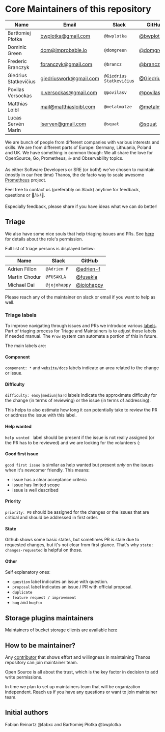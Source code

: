 # Core Maintainers of this repository

| Name                  | Email                  | Slack                    | GitHub                                      | Company           |
|-----------------------|------------------------|--------------------------|---------------------------------------------|-------------------|
| Bartłomiej Płotka     | bwplotka@gmail.com     | `@bwplotka`              | [@bwplotka](https://github.com/bwplotka)    | Red Hat           |
| Dominic Green         | dom@improbable.io      | `@domgreen`              | [@domgreen](https://github.com/domgreen)    | Improbable        |
| Frederic Branczyk     | fbranczyk@gmail.com    | `@brancz`                | [@brancz](https://github.com/brancz)        | Red Hat           |
| Giedrius Statkevičius | giedriuswork@gmail.com | `@Giedrius Statkevičius` | [@GiedriusS](https://github.com/GiedriusS)  | AdForm            |
| Povilas Versockas     | p.versockas@gmail.com  | `@povilasv`              | [@povilasv](https://github.com/povilasv)    | Utility Warehouse |
| Matthias Loibl        | mail@matthiasloibl.com | `@metalmatze`            | [@metalmatze](https://github.com/metalmatze)| Red Hat           |
| Lucas Servén Marín    | lserven@gmail.com      |  `@squat`                  | [@squat](https://github.com/squat)          | Red Hat           |

We are bunch of people from different companies with various interests and skills.
We are from different parts of Europe: Germany, Lithuania, Poland and UK.
We have something in common though: We all share the love for OpenSource, Go, Prometheus, :coffee: and Observability topics.

As either Software Developers or SRE (or both!) we've chosen to maintain (mostly in our free time) Thanos, the de facto way to scale awesome [Prometheus](https://prometheus.io) project.

Feel free to contact us (preferably on Slack) anytime for feedback, questions or :beers:/:coffee:/:tea:.

Especially feedback, please share if you have ideas what we can do better!

## Triage

We also have some nice souls that help triaging issues and PRs. See [here](https://help.github.com/en/articles/repository-permission-levels-for-an-organization#permission-levels-for-repositories-owned-by-an-organization)
for details about the role's permission.

Full list of triage persons is displayed below:

| Name                  | Slack                    | GitHub                                                     |
|-----------------------|--------------------------|------------------------------------------------------------|
| Adrien Fillon         | `@Adrien F`              | [@adrien-f](https://github.com/adrien-f)                   |
| Martin Chodur         | `@FUSAKLA`               | [@fusakla](https://github.com/fusakla)                     |
| Michael Dai           | `@jojohappy`             | [@jojohappy](https://github.com/jojohappy)                 |

Please reach any of the maintainer on slack or email if you want to help as well.

### Triage labels

To improve navigating through issues and PRs we introduce various [labels](https://github.com/thanos-io/thanos/issues/labels). Part of triaging process for Triage and Maintainers
is to adjust those labels if needed manual. The `Prow` system can automate a portion of this in future.

The main labels are:

#### Component

`component: *` and `website/docs` labels indicate an area related to the change or issue.

#### Difficulty

`difficulty: easy|medium|hard` labels indicate the approximate difficulty for the change (in terms of reviewing) or the issue (in terms of addressing).

This helps to also estimate how long it can potentially take to review the PR or address the issue with this label.

#### Help wanted

`help wanted ` label should be present if the issue is not really assigned (or the PR has to be reviewed) and we are looking for the volunteers (:

#### Good first issue

`good first issue` is similar as help wanted but present *only* on the issues when it's newcomer friendly. This means:

* issue has a clear acceptance criteria
* issue has limited scope
* issue is well described

#### Priority

`priority: P0` should be assigned for the changes or the issues that are critical and should be addressed in first order.

#### State

Github shows some basic states, but sometimes PR is stale due to requested changes, but it's not clear from first glance.
That's why `state: changes-requested` is helpful on those.

#### Other

Self explanatory ones:

* `question` label indicates an issue with question.
* `proposal` label indicates an issue / PR with official proposal.
* `duplicate`
* `feature request / improvement`
* `bug` and `bugfix`

## Storage plugins maintainers

Maintainers of bucket storage clients are available [here](/docs/storage.md#implementations)

## How to be maintainer?

Any [contributor](/CONTRIBUTING.md) that shows effort and willingness in maintaining Thanos repository can join maintainer team.

Open Source is all about the trust, which is the key factor in decision to add write permissions.

In time we plan to set up maintainers team that will be organization independent. Reach us if you have any questions or want to join
maintainer team.

## Initial authors

Fabian Reinartz @fabxc and Bartłomiej Płotka @bwplotka

